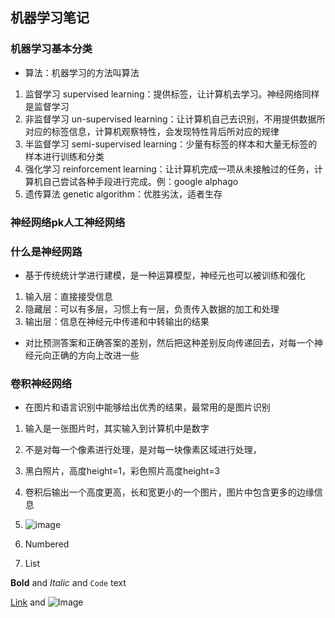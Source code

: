 ## 机器学习笔记

### 机器学习基本分类
- 算法：机器学习的方法叫算法
1. 监督学习 supervised learning：提供标签，让计算机去学习。神经网络同样是监督学习
2. 非监督学习 un-supervised learning：让计算机自己去识别，不用提供数据所对应的标签信息，计算机观察特性，会发现特性背后所对应的规律
3. 半监督学习 semi-supervised learning：少量有标签的样本和大量无标签的样本进行训练和分类
4. 强化学习 reinforcement learning：让计算机完成一项从未接触过的任务，计算机自己尝试各种手段进行完成。例：google alphago
5. 遗传算法 genetic algorithm：优胜劣汰，适者生存

### 神经网络pk人工神经网络

### 什么是神经网路
- 基于传统统计学进行建模，是一种运算模型，神经元也可以被训练和强化
1. 输入层：直接接受信息
2. 隐藏层：可以有多层，习惯上有一层，负责传入数据的加工和处理
3. 输出层：信息在神经元中传递和中转输出的结果

- 对比预测答案和正确答案的差别，然后把这种差别反向传递回去，对每一个神经元向正确的方向上改进一些

### 卷积神经网络

- 在图片和语言识别中能够给出优秀的结果，最常用的是图片识别
1. 输入是一张图片时，其实输入到计算机中是数字
2. 不是对每一个像素进行处理，是对每一块像素区域进行处理，
3. 黑白照片，高度height=1，彩色照片高度height=3
4. 卷积后输出一个高度更高，长和宽更小的一个图片，图片中包含更多的边缘信息
5. ![image]('file:\\,/Users/kevin/Downloads/pic/cat1.jpeg')


1. Numbered
2. List

**Bold** and _Italic_ and `Code` text

[Link](url) and ![Image](src)
```


